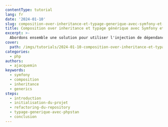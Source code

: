```yaml
---
contentType: tutorial
lang: fr
date: '2024-01-10'
slug: composition-over-inheritance-et-typage-generique-avec-symfony-et-doctrine
title: Composition over inheritance et typage générique avec Symfony et Doctrine
excerpt: >-
  Abordons ensemble une solution pour utiliser l'injection de dépendance plutôt que l'héritage pour créer nos repositories Doctrine, tout en tirant parti du typage générique grâce à PHPStan.
cover:
  path: /imgs/tutorials/2024-01-10-composition-over-inheritance-et-typage-generique-avec-symfony-et-doctrine/cover.jpg
categories:
  - php
authors:
  - ajacquemin
keywords:
  - symfony
  - composition
  - inheritance
  - generics
steps:
  - introduction
  - initialisation-du-projet
  - refactoring-du-repository
  - typage-generique-avec-phpstan
  - conclusion
---
```

